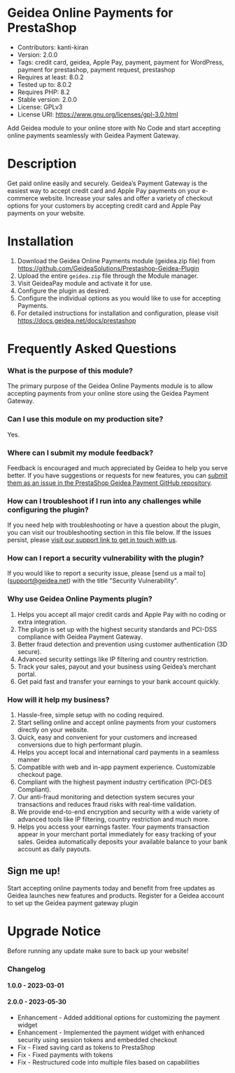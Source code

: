 # Geidea Online Payments for PrestaShop

* Contributors: kanti-kiran
* Version: 2.0.0
* Tags: credit card, geidea, Apple Pay, payment, payment for WordPress, payment for prestashop, payment request, prestashop
* Requires at least: 8.0.2
* Tested up to: 8.0.2
* Requires PHP: 8.2
* Stable version: 2.0.0
* License: GPLv3
* License URI: https://www.gnu.org/licenses/gpl-3.0.html

Add Geidea module to your online store with No Code and start accepting online payments seamlessly with Geidea Payment Gateway.

# Description 

Get paid online easily and securely. Geidea’s Payment Gateway is the easiest way to accept credit card and Apple Pay payments on your e-commerce website. Increase your sales and offer a variety of checkout options for your customers by accepting credit card and Apple Pay payments on your website.

# Installation 

1. Download the Geidea Online Payments module (geidea.zip file) from https://github.com/GeideaSolutions/Prestashop-Geidea-Plugin
2. Upload the entire `geidea.zip` file through the Module manager.
3. Visit GeideaPay module and activate it for use.
4. Configure the plugin as desired.
5. Configure the individual options as you would like to use for accepting Payments.
5. For detailed instructions for installation and configuration, please visit https://docs.geidea.net/docs/prestashop

# Frequently Asked Questions

### What is the purpose of this module?

The primary purpose of the Geidea Online Payments module is to allow accepting payments from your online store using the Geidea Payment Gateway.

### Can I use this module on my production site? 

Yes.

### Where can I submit my module feedback? 

Feedback is encouraged and much appreciated by Geidea to help you serve better. If you have suggestions or requests for new features, you can [submit them as an issue in the PrestaShop Geidea Payment GitHub repository](https://github.com/GeideaSolutions/Prestashop-Geidea-Plugin/issues/new).

### How can I troubleshoot if I run into any challenges while configuring the plugin? 

If you need help with troubleshooting or have a question about the plugin, you can visit our troubleshooting section in this file below. If the issues persist, please [visit our support link to get in touch with us](https://geidea.net/merchants/en/support/).

### How can I report a security vulnerability with the plugin? 

If you would like to report a security issue, please [send us a mail to] (support@geidea.net) with the title "Security Vulnerability".

### Why use Geidea Online Payments plugin? 

1. Helps you accept all major credit cards and Apple Pay with no coding or extra integration.
2. The plugin is set up with the highest security standards and PCI-DSS compliance with Geidea Payment Gateway.
3. Better fraud detection and prevention using customer authentication (3D secure).
4. Advanced security settings like IP filtering and country restriction.
5. Track your sales, payout and your business using Geidea’s merchant portal.
5. Get paid fast and transfer your earnings to your bank account quickly.

### How will it help my business? 

1. Hassle-free, simple setup with no coding required.
2. Start selling online and accept online payments from your customers directly on your website.
3. Quick, easy and convenient for your customers and increased conversions due to high performant plugin.
4. Helps you accept local and international card payments in a seamless manner
5. Compatible with web and in-app payment experience. Customizable checkout page.
6. Compliant with the highest payment industry certification (PCI-DES Compliant).
7. Our anti-fraud monitoring and detection system secures your transactions and reduces fraud risks with real-time validation.
8. We provide end-to-end encryption and security with a wide variety of advanced tools like IP filtering, country restriction and much more.
9. Helps you access your earnings faster. Your payments transaction appear in your merchant portal immediately for easy tracking of your sales. Geidea automatically deposits your available balance to your bank account as daily payouts.

## Sign me up! 
Start accepting online payments today and benefit from free updates as Geidea launches new features and products.
Register for a Geidea account to set up the Geidea payment gateway plugin


# Upgrade Notice
Before running any update make sure to back up your website!

### Changelog

#### 1.0.0 - 2023-03-01

#### 2.0.0 - 2023-05-30
* Enhancement - Added additional options for customizing the payment widget
* Enhancement - Implemented the payment widget with enhanced security using session tokens and embedded checkout
* Fix - Fixed saving card as tokens to PrestaShop
* Fix - Fixed payments with tokens
* Fix - Restructured code into multiple files based on capabilities